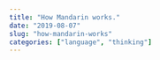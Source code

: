 ```yaml
---
title: "How Mandarin works."
date: "2019-08-07"
slug: "how-mandarin-works"
categories: ["language", "thinking"]
---
```



